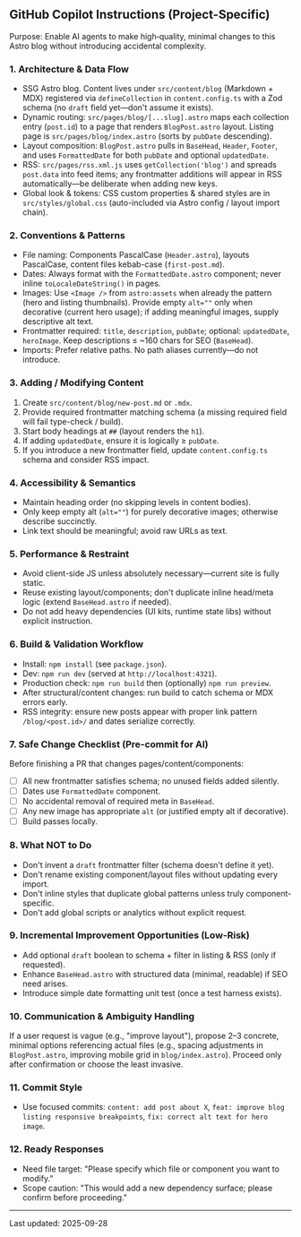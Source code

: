 ## GitHub Copilot Instructions (Project-Specific)

Purpose: Enable AI agents to make high‑quality, minimal changes to this Astro blog without introducing accidental complexity.

### 1. Architecture & Data Flow
- SSG Astro blog. Content lives under `src/content/blog` (Markdown + MDX) registered via `defineCollection` in `content.config.ts` with a Zod schema (no `draft` field yet—don't assume it exists).
- Dynamic routing: `src/pages/blog/[...slug].astro` maps each collection entry (`post.id`) to a page that renders `BlogPost.astro` layout. Listing page is `src/pages/blog/index.astro` (sorts by `pubDate` descending).
- Layout composition: `BlogPost.astro` pulls in `BaseHead`, `Header`, `Footer`, and uses `FormattedDate` for both `pubDate` and optional `updatedDate`.
- RSS: `src/pages/rss.xml.js` uses `getCollection('blog')` and spreads `post.data` into feed items; any frontmatter additions will appear in RSS automatically—be deliberate when adding new keys.
- Global look & tokens: CSS custom properties & shared styles are in `src/styles/global.css` (auto-included via Astro config / layout import chain).

### 2. Conventions & Patterns
- File naming: Components PascalCase (`Header.astro`), layouts PascalCase, content files kebab-case (`first-post.md`).
- Dates: Always format with the `FormattedDate.astro` component; never inline `toLocaleDateString()` in pages.
- Images: Use `<Image />` from `astro:assets` when already the pattern (hero and listing thumbnails). Provide empty `alt=""` only when decorative (current hero usage); if adding meaningful images, supply descriptive alt text.
- Frontmatter required: `title`, `description`, `pubDate`; optional: `updatedDate`, `heroImage`. Keep descriptions ≤ ~160 chars for SEO (`BaseHead`).
- Imports: Prefer relative paths. No path aliases currently—do not introduce.

### 3. Adding / Modifying Content
1. Create `src/content/blog/new-post.md` or `.mdx`.
2. Provide required frontmatter matching schema (a missing required field will fail type-check / build).
3. Start body headings at `##` (layout renders the `h1`).
4. If adding `updatedDate`, ensure it is logically ≥ `pubDate`.
5. If you introduce a new frontmatter field, update `content.config.ts` schema and consider RSS impact.

### 4. Accessibility & Semantics
- Maintain heading order (no skipping levels in content bodies).
- Only keep empty alt (`alt=""`) for purely decorative images; otherwise describe succinctly.
- Link text should be meaningful; avoid raw URLs as text.

### 5. Performance & Restraint
- Avoid client-side JS unless absolutely necessary—current site is fully static.
- Reuse existing layout/components; don't duplicate inline head/meta logic (extend `BaseHead.astro` if needed).
- Do not add heavy dependencies (UI kits, runtime state libs) without explicit instruction.

### 6. Build & Validation Workflow
- Install: `npm install` (see `package.json`).
- Dev: `npm run dev` (served at `http://localhost:4321`).
- Production check: `npm run build` then (optionally) `npm run preview`.
- After structural/content changes: run build to catch schema or MDX errors early.
- RSS integrity: ensure new posts appear with proper link pattern `/blog/<post.id>/` and dates serialize correctly.

### 7. Safe Change Checklist (Pre-commit for AI)
Before finishing a PR that changes pages/content/components:
- [ ] All new frontmatter satisfies schema; no unused fields added silently.
- [ ] Dates use `FormattedDate` component.
- [ ] No accidental removal of required meta in `BaseHead`.
- [ ] Any new image has appropriate `alt` (or justified empty alt if decorative).
- [ ] Build passes locally.

### 8. What NOT to Do
- Don't invent a `draft` frontmatter filter (schema doesn't define it yet).
- Don't rename existing component/layout files without updating every import.
- Don't inline styles that duplicate global patterns unless truly component-specific.
- Don't add global scripts or analytics without explicit request.

### 9. Incremental Improvement Opportunities (Low-Risk)
- Add optional `draft` boolean to schema + filter in listing & RSS (only if requested).
- Enhance `BaseHead.astro` with structured data (minimal, readable) if SEO need arises.
- Introduce simple date formatting unit test (once a test harness exists).

### 10. Communication & Ambiguity Handling
If a user request is vague (e.g., "improve layout"), propose 2–3 concrete, minimal options referencing actual files (e.g., spacing adjustments in `BlogPost.astro`, improving mobile grid in `blog/index.astro`). Proceed only after confirmation or choose the least invasive.

### 11. Commit Style
- Use focused commits: `content: add post about X`, `feat: improve blog listing responsive breakpoints`, `fix: correct alt text for hero image`.

### 12. Ready Responses
- Need file target: "Please specify which file or component you want to modify."
- Scope caution: "This would add a new dependency surface; please confirm before proceeding."

---
Last updated: 2025-09-28
